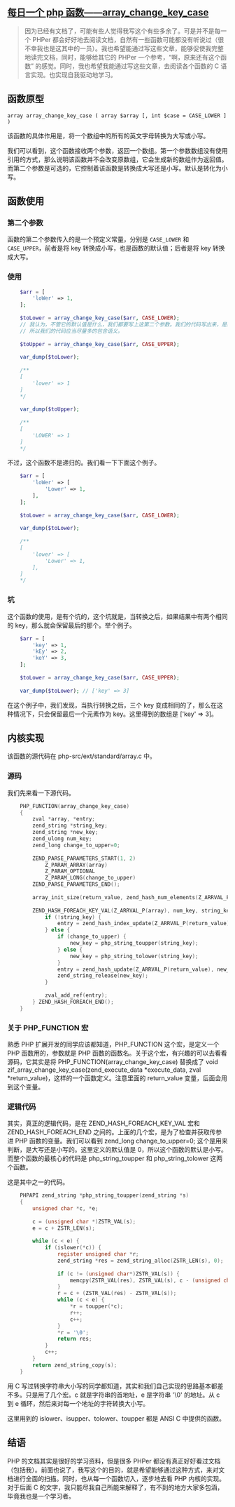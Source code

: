 ## [每日一个 php 函数——array_change_key_case](https://segmentfault.com/a/1190000010476969)

> 因为已经有文档了，可能有些人觉得我写这个有些多余了。可是并不是每一个 PHPer 都会好好地去阅读文档，自然有一些函数可能都没有听说过（很不幸我也是这其中的一员）。我也希望能通过写这些文章，能够促使我完整地读完文档，同时，能够给其它的 PHPer 一个参考，“啊，原来还有这个函数” 的感觉。同时，我也希望我能通过写这些文章，去阅读各个函数的 C 语言实现。也实现自我驱动地学习。

## 函数原型

    array array_change_key_case ( array $array [, int $case = CASE_LOWER ] )

该函数的具体作用是，将一个数组中的所有的英文字母转换为大写或小写。

我们可以看到，这个函数接收两个参数，返回一个数组。第一个参数数组没有使用引用的方式，那么说明该函数并不会改变原数组，它会生成新的数组作为返回值。而第二个参数是可选的，它控制着该函数是转换成大写还是小写。默认是转化为小写。

## 函数使用

### 第二个参数

函数的第二个参数传入的是一个预定义常量，分别是 `CASE_LOWER` 和 `CASE_UPPER`，前者是将 key 转换成小写，也是函数的默认值；后者是将 key 转换成大写。

### 使用

```php
    $arr = [
        'loWer' => 1,
    ];
     
    $toLower = array_change_key_case($arr, CASE_LOWER);
    // 我认为，不管它的默认值是什么，我们都要写上这第二个参数。我们的代码写出来，是给人看的，不是给机器看的。
    // 所以我们的代码应当尽量多的包含语义。
    
    $toUpper = array_change_key_case($arr, CASE_UPPER);
    
    var_dump($toLower);
    
    /**
    [
        'lower' => 1
    ]
    */
    
    var_dump($toUpper);
    
    /**
    [
        'LOWER' => 1
    ]
    */
```

不过，这个函数不是递归的。我们看一下下面这个例子。

```php
    $arr = [
        'loWer' => [
            'Lower' => 1,
        ],
    ];
     
    $toLower = array_change_key_case($arr, CASE_LOWER);
    
    var_dump($toLower);
    
    /**
    [
        'lower' => [
            'Lower' => 1,
        ],
    ]
    */
```
### 坑

这个函数的使用，是有个坑的，这个坑就是，当转换之后，如果结果中有两个相同的 key，那么就会保留最后的那个。举个例子。

```php
    $arr = [
        'key' => 1,
        'kEy' => 2,
        'keY' => 3,
    ];
    
    $toLower = array_change_key_case($arr, CASE_UPPER);
    
    var_dump($toLower); // ['key' => 3]
```
在这个例子中，我们发现，当执行转换之后，三个 key 变成相同的了，那么在这种情况下，只会保留最后一个元素作为 key。这里得到的数组是 ['key' => 3]。

## 内核实现

该函数的源代码在 php-src/ext/standard/array.c 中。

### 源码

我们先来看一下源代码。

```c
    PHP_FUNCTION(array_change_key_case)
    {
        zval *array, *entry;
        zend_string *string_key;
        zend_string *new_key;
        zend_ulong num_key;
        zend_long change_to_upper=0;
    
        ZEND_PARSE_PARAMETERS_START(1, 2)
            Z_PARAM_ARRAY(array)
            Z_PARAM_OPTIONAL
            Z_PARAM_LONG(change_to_upper)
        ZEND_PARSE_PARAMETERS_END();
    
        array_init_size(return_value, zend_hash_num_elements(Z_ARRVAL_P(array)));
    
        ZEND_HASH_FOREACH_KEY_VAL(Z_ARRVAL_P(array), num_key, string_key, entry) {
            if (!string_key) {
                entry = zend_hash_index_update(Z_ARRVAL_P(return_value), num_key, entry);
            } else {
                if (change_to_upper) {
                    new_key = php_string_toupper(string_key);
                } else {
                    new_key = php_string_tolower(string_key);
                }
                entry = zend_hash_update(Z_ARRVAL_P(return_value), new_key, entry);
                zend_string_release(new_key);
            }
    
            zval_add_ref(entry);
        } ZEND_HASH_FOREACH_END();
    }
```
### 关于 PHP_FUNCTION 宏

熟悉 PHP 扩展开发的同学应该都知道，PHP_FUNCTION 这个宏，是定义一个 PHP 函数用的，参数就是 PHP 函数的函数名。关于这个宏，有兴趣的可以去看看源码，它其实是将 PHP_FUNCTION(array_change_key_case) 替换成了 void zif_array_change_key_case(zend_execute_data *execute_data, zval *return_value)，这样的一个函数定义。注意里面的 return_value 变量，后面会用到这个变量。

### 逻辑代码

其实，真正的逻辑代码，是在 ZEND_HASH_FOREACH_KEY_VAL 宏和 ZEND_HASH_FOREACH_END 之间的。上面的几个宏，是为了检查并获取传参进 PHP 函数的变量。我们可以看到 zend_long change_to_upper=0; 这个是用来判断，是大写还是小写的。这里定义的默认值是 0，所以这个函数的默认是小写。而整个函数的最核心的代码是 php_string_toupper 和 php_string_tolower 这两个函数。

这是其中之一的代码。

```c
    PHPAPI zend_string *php_string_toupper(zend_string *s)
    {
        unsigned char *c, *e;
    
        c = (unsigned char *)ZSTR_VAL(s);
        e = c + ZSTR_LEN(s);
    
        while (c < e) {
            if (islower(*c)) {
                register unsigned char *r;
                zend_string *res = zend_string_alloc(ZSTR_LEN(s), 0);
    
                if (c != (unsigned char*)ZSTR_VAL(s)) {
                    memcpy(ZSTR_VAL(res), ZSTR_VAL(s), c - (unsigned char*)ZSTR_VAL(s));
                }
                r = c + (ZSTR_VAL(res) - ZSTR_VAL(s));
                while (c < e) {
                    *r = toupper(*c);
                    r++;
                    c++;
                }
                *r = '\0';
                return res;
            }
            c++;
        }
        return zend_string_copy(s);
    }
```
用 C 写过转换字符串大小写的同学都知道，其实和我们自己实现的思路基本都差不多。只是用了几个宏。c 就是字符串的首地址，e 是字符串 '\0' 的地址。从 c 到 e 循环，然后来对每一个地址的字符转换大小写。

这里用到的 islower、isupper、tolower、toupper 都是 ANSI C 中提供的函数。

## 结语

PHP 的文档其实是很好的学习资料，但是很多 PHPer 都没有真正好好看过文档（包括我）。前面也说了，我写这个的目的，就是希望能够通过这种方式，来对文档进行全面的扫描。同时，也从每一个函数切入，逐步地去看 PHP 内核的实现。对于后面 C 的文字，我只能尽我自己所能来解释了，有不到的地方大家多包涵，毕竟我也是一个学习者。

